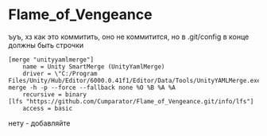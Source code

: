 # Flame_of_Vengeance

ъуъ, хз как это коммитить, оно не коммитится, но в .git/config в конце должны быть строчки
```
[merge "unityyamlmerge"]
	name = Unity SmartMerge (UnityYamlMerge)
	driver = \"C:/Program Files/Unity/Hub/Editor/6000.0.41f1/Editor/Data/Tools/UnityYAMLMerge.exe\" merge -h -p --force --fallback none %O %B %A %A
	recursive = binary
[lfs "https://github.com/Cumparator/Flame_of_Vengeance.git/info/lfs"]
	access = basic
```
нету - добавляйте
